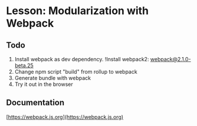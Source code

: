 # Lesson: Modularization with Webpack
## Todo
1. Install webpack as dev dependency. !Install webpack2: webpack@2.1.0-beta.25
1. Change npm script "build" from rollup to webpack
1. Generate bundle with webpack
1. Try it out in the browser

## Documentation
[https://webpack.js.org](https://webpack.js.org)